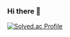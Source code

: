 ### Hi there 👋

[![Solved.ac Profile](http://mazassumnida.wtf/api/v2/generate_badge?boj=jk9169)](https://solved.ac/jk9169/)
